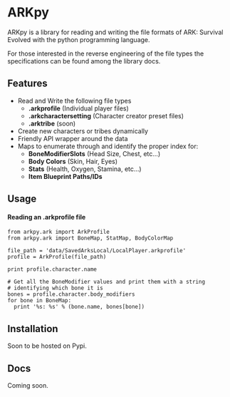 ARKpy
====

ARKpy is a library for reading and writing the file formats of ARK: Survival Evolved with the python programming language.

For those interested in the reverse engineering of the file types the specifications can be found among the library docs.

## Features
 - Read and Write the following file types
    - **.arkprofile** (Individual player files)
    - **.arkcharactersetting** (Character creator preset files)
    - **.arktribe** (soon)
 - Create new characters or tribes dynamically
 - Friendly API wrapper around the data
 - Maps to enumerate through and identify the proper index for:
    - **BoneModifierSlots** (Head Size, Chest, etc...)
    - **Body Colors** (Skin, Hair, Eyes)
    - **Stats** (Health, Oxygen, Stamina, etc...)
    - **Item Blueprint Paths/IDs**


## Usage

#### Reading an .arkprofile file
```
from arkpy.ark import ArkProfile
from arkpy.ark import BoneMap, StatMap, BodyColorMap

file_path = 'data/SavedArksLocal/LocalPlayer.arkprofile'
profile = ArkProfile(file_path)

print profile.character.name

# Get all the BoneModifier values and print them with a string
# identifying which bone it is
bones = profile.character.body_modifiers
for bone in BoneMap:
  print '%s: %s' % (bone.name, bones[bone])
```

## Installation
Soon to be hosted on Pypi.

## Docs
Coming soon.